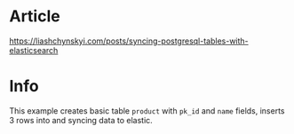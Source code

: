 # Article

https://liashchynskyi.com/posts/syncing-postgresql-tables-with-elasticsearch

# Info

This example creates basic table `product` with `pk_id` and `name` fields, inserts 3 rows into and syncing data to elastic.

